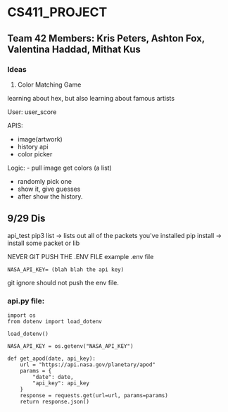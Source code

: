 # CS411_PROJECT

## Team 42 Members: Kris Peters, Ashton Fox, Valentina Haddad, Mithat Kus

### Ideas

1. Color Matching Game

learning about hex, but also learning about famous artists

User: user_score

APIS: 
 - image(artwork)
 - history api
 - color picker

Logic: - pull image get colors (a list)
 - randomly pick one
 - show it, give guesses
 - after show the history.

## 9/29 Dis

api_test pip3 list -> lists out all of the packets you've installed
pip install -> install some packet or lib

NEVER GIT PUSH THE .ENV FILE
example .env file
```
NASA_API_KEY= (blah blah the api key)
```
git ignore should not push the env file.


### api.py file:
```
import os
from dotenv import load_dotenv

load_dotenv()

NASA_API_KEY = os.getenv("NASA_API_KEY")

def get_apod(date, api_key):
	url = "https://api.nasa.gov/planetary/apod"
	params = {
		"date": date,
		"api_key": api_key
	}
	response = requests.get(url=url, params=params)
	return response.json() 

```


